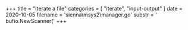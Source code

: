 +++
title = "Iterate a file"
categories = [ "iterate", "input-output" ]
date = 2020-10-05
filename = 'sienna\msys2\manager.go'
substr = ' bufio.NewScanner('
+++
